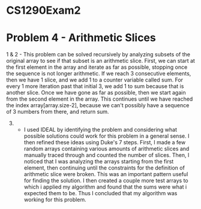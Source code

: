 # CS1290Exam2

# Problem 4 - Arithmetic Slices

1 & 2 - This problem can be solved recursively by analyzing subsets of the original array to see if that subset is an arithmetic slice. First, we can start at the first element in the array and iterate as far as possible, stopping once the sequence is not longer arithmetic. If we reach 3 consecutive elements, then we have 1 slice, and we add 1 to a counter variable called sum. For every 1 more iteration past that initial 3, we add 1 to sum because that is another slice. Once we have gone as far as possible, then we start again from the second element in the array. This continues until we have reached the index array[array.size-2], because we can't possibly have a sequence of 3 numbers from there, and return sum.

3. - I used IDEAL by identifying the problem and considering what possible solutions could work for this problem in a general sense. I then refined these ideas using Duke's 7 steps. First, I made a few random arrays containing various amounts of arithmetic slices and manually traced through and counted the number of slices. Then, I noticed that I was analyzing the arrays starting from the first element, then continuing until the constraints for the definition of arithmetic slice were broken. This was an important pattern useful for finding the solution. I then created a couple more test arrays to which i applied my algorithm and found that the sums were what i expected them to be. Thus I concluded that my algorithm was working for this problem.
